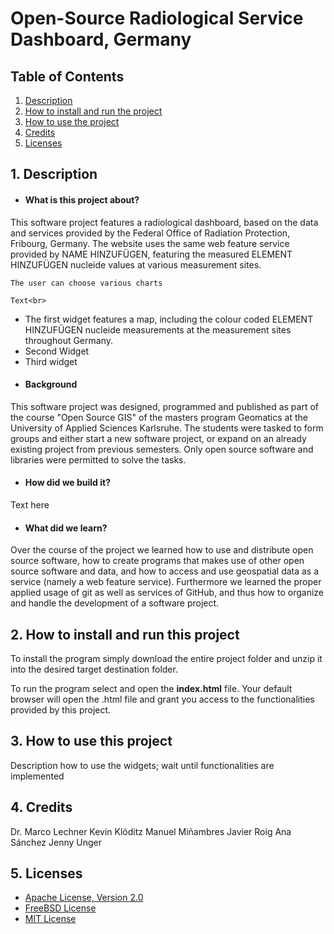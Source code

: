 # Open-Source Radiological Service Dashboard, Germany

## Table of Contents
1. [Description](##Description)
2. [How to install and run the project](##How-to-install-and-run-the-project)
3. [How to use the project](##How-to-use-the-project)
4. [Credits](##Credits)
5. [Licenses](##Licenses)

## 1. Description

* #### What is this project about?
This software project features a radiological dashboard, based on the data and services provided by the Federal Office of Radiation Protection, Fribourg, Germany. The website uses the same web feature service provided by NAME HINZUFÜGEN, featuring the measured ELEMENT HINZUFÜGEN nucleide values at various measurement sites.

    The user can choose various charts

	Text<br>

 * The first widget features a map, including the colour coded ELEMENT HINZUFÜGEN nucleide measurements at the measurement sites throughout Germany.
 * Second Widget
 * Third widget
* #### Background
This software project was designed, programmed and published as part of the course "Open Source GIS" of the masters program Geomatics at the University of Applied Sciences Karlsruhe. The students were tasked to form groups and either start a new software project, or expand on an already existing project from previous semesters. Only open source software and libraries were permitted to solve the tasks.
* #### How did we build it?
Text here

* #### What did we learn?
Over the course of the project we learned how to use and distribute open source software, how to create programs that makes use of other open source software and data, and how to access and use geospatial data as a service (namely a web feature service). Furthermore we learned the proper applied usage of git as well as services of GitHub, and thus how to organize and handle the development of a software project.

## 2. How to install and run this project
To install the program simply download the entire project folder and unzip it into the desired target destination folder.

To run the program select and open the __index.html__ file. Your default browser will open the .html file and grant you access to the functionalities provided by this project.

## 3. How to use this project
Description how to use the widgets; wait until functionalities are implemented

## 4. Credits
Dr. Marco Lechner
Kevin Klöditz
Manuel Miñambres​
Javier Roig
Ana Sánchez
Jenny Unger

## 5. Licenses
- [Apache License, Version 2.0](https://www.apache.org/licenses/LICENSE-2.0.txt)
- [FreeBSD License](https://www.freebsd.org/copyright/freebsd-license/)
- [MIT License](https://opensource.org/licenses/MIT)
